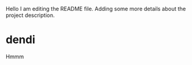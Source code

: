 Hello I am editing the README file. Adding some more details about the project description.
# dendi
Hmmm
